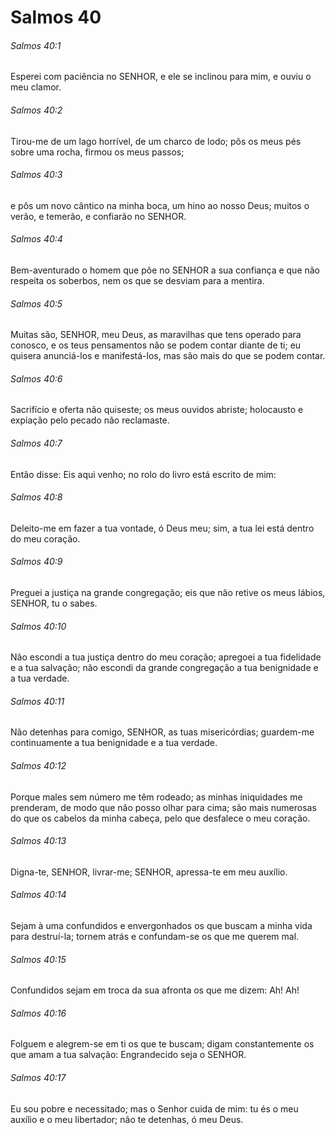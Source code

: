 # Salmos 40

###### Salmos 40:1

Esperei com paciência no SENHOR, e ele se inclinou para mim, e ouviu o meu clamor.

###### Salmos 40:2

Tirou-me de um lago horrível, de um charco de lodo; pôs os meus pés sobre uma rocha, firmou os meus passos;

###### Salmos 40:3

e pôs um novo cântico na minha boca, um hino ao nosso Deus; muitos o verão, e temerão, e confiarão no SENHOR.

###### Salmos 40:4

Bem-aventurado o homem que põe no SENHOR a sua confiança e que não respeita os soberbos, nem os que se desviam para a mentira.

###### Salmos 40:5

Muitas são, SENHOR, meu Deus, as maravilhas que tens operado para conosco, e os teus pensamentos não se podem contar diante de ti; eu quisera anunciá-los e manifestá-los, mas são mais do que se podem contar.

###### Salmos 40:6

Sacrifício e oferta não quiseste; os meus ouvidos abriste; holocausto e expiação pelo pecado não reclamaste.

###### Salmos 40:7

Então disse: Eis aqui venho; no rolo do livro está escrito de mim:

###### Salmos 40:8

Deleito-me em fazer a tua vontade, ó Deus meu; sim, a tua lei está dentro do meu coração.

###### Salmos 40:9

Preguei a justiça na grande congregação; eis que não retive os meus lábios, SENHOR, tu o sabes.

###### Salmos 40:10

Não escondi a tua justiça dentro do meu coração; apregoei a tua fidelidade e a tua salvação; não escondi da grande congregação a tua benignidade e a tua verdade.

###### Salmos 40:11

Não detenhas para comigo, SENHOR, as tuas misericórdias; guardem-me continuamente a tua benignidade e a tua verdade.

###### Salmos 40:12

Porque males sem número me têm rodeado; as minhas iniquidades me prenderam, de modo que não posso olhar para cima; são mais numerosas do que os cabelos da minha cabeça, pelo que desfalece o meu coração.

###### Salmos 40:13

Digna-te, SENHOR, livrar-me; SENHOR, apressa-te em meu auxílio.

###### Salmos 40:14

Sejam à uma confundidos e envergonhados os que buscam a minha vida para destruí-la; tornem atrás e confundam-se os que me querem mal.

###### Salmos 40:15

Confundidos sejam em troca da sua afronta os que me dizem: Ah! Ah!

###### Salmos 40:16

Folguem e alegrem-se em ti os que te buscam; digam constantemente os que amam a tua salvação: Engrandecido seja o SENHOR.

###### Salmos 40:17

Eu sou pobre e necessitado; mas o Senhor cuida de mim: tu és o meu auxílio e o meu libertador; não te detenhas, ó meu Deus.


